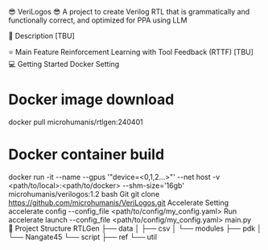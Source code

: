 😎 VeriLogos 😎
A project to create Verilog RTL that is grammatically and functionally correct, and optimized for PPA using LLM

📖 Description
[TBU]

⭐ Main Feature
Reinforcement Learning with Tool Feedback (RTTF)
[TBU]
💻 Getting Started
Docker Setting
# Docker image download 
docker pull microhumanis/rtlgen:240401

# Docker container build 
docker run -it --name <name> --gpus '"device=<0,1,2...>"' --net host -v <path/to/local>:<path/to/docker> --shm-size='16gb' microhumanis/verilogos:1.2 bash
Git
git clone https://github.com/microhumanis/VeriLogos.git
Accelerate Setting
accelerate config --config_file <path/to/config/my_config.yaml> 
Run
accelerate launch --config_file <path/to/config/my_config.yaml> main.py  
📂 Project Structure
RTLGen
├── data
│   ├── csv
│   └── modules
├── pdk
│   └── Nangate45
└── script
    ├── ref
    └── util
